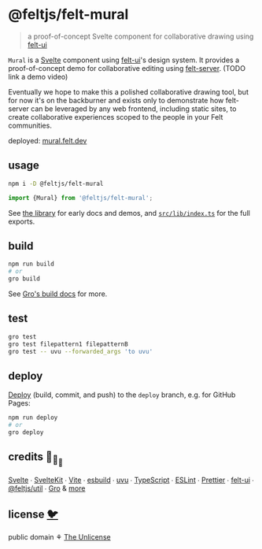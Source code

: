 # @feltjs/felt-mural

> a proof-of-concept Svelte component for collaborative drawing using
> [felt-ui](https://github.com/feltjs/felt-ui)

`Mural` is a [Svelte](https://svelte.dev/) component using
[felt-ui](https://github.com/feltjs/felt-ui)'s design system.
It provides a proof-of-concept demo for collaborative editing using
[felt-server](https://github.com/feltjs/felt-server). (TODO link a demo video)

Eventually we hope to make this a polished collaborative drawing tool,
but for now it's on the backburner and exists only to demonstrate
how felt-server can be leveraged by any web frontend, including static sites,
to create collaborative experiences scoped to the people in your Felt communities.

deployed: [mural.felt.dev](https://mural.felt.dev/)

## usage

```bash
npm i -D @feltjs/felt-mural
```

```ts
import {Mural} from '@feltjs/felt-mural';
```

See [the library](https://mural.felt.dev/library) for early docs and demos,
and [`src/lib/index.ts`](src/lib/index.ts) for the full exports.

## build

```bash
npm run build
# or
gro build
```

See [Gro's build docs](https://github.com/feltjs/gro/blob/main/src/docs/build.md) for more.

## test

```bash
gro test
gro test filepattern1 filepatternB
gro test -- uvu --forwarded_args 'to uvu'
```

## deploy

[Deploy](https://github.com/feltjs/gro/blob/main/src/docs/deploy.md)
(build, commit, and push) to the `deploy` branch, e.g. for GitHub Pages:

```bash
npm run deploy
# or
gro deploy
```

## credits 🐢<sub>🐢</sub><sub><sub>🐢</sub></sub>

[Svelte](https://github.com/sveltejs/svelte) ∙
[SvelteKit](https://github.com/sveltejs/kit) ∙
[Vite](https://github.com/vitejs/vite) ∙
[esbuild](https://github.com/evanw/esbuild) ∙
[uvu](https://github.com/lukeed/uvu) ∙
[TypeScript](https://github.com/microsoft/TypeScript) ∙
[ESLint](https://github.com/eslint/eslint) ∙
[Prettier](https://github.com/prettier/prettier) ∙
[felt-ui](https://github.com/feltjs/felt-ui) ∙
[@feltjs/util](https://github.com/feltjs/util) ∙
[Gro](https://github.com/feltjs/gro)
& [more](package.json)

## license [🐦](https://wikipedia.org/wiki/Free_and_open-source_software)

public domain ⚘ [The Unlicense](license)
